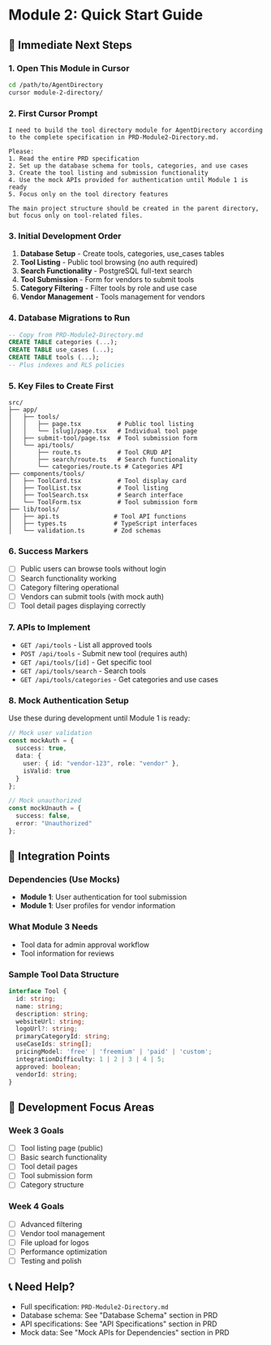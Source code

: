 # Module 2: Quick Start Guide

## 🚀 Immediate Next Steps

### 1. Open This Module in Cursor
```bash
cd /path/to/AgentDirectory
cursor module-2-directory/
```

### 2. First Cursor Prompt
```
I need to build the tool directory module for AgentDirectory according to the complete specification in PRD-Module2-Directory.md.

Please:
1. Read the entire PRD specification 
2. Set up the database schema for tools, categories, and use cases
3. Create the tool listing and submission functionality
4. Use the mock APIs provided for authentication until Module 1 is ready
5. Focus only on the tool directory features

The main project structure should be created in the parent directory, but focus only on tool-related files.
```

### 3. Initial Development Order
1. **Database Setup** - Create tools, categories, use_cases tables
2. **Tool Listing** - Public tool browsing (no auth required)
3. **Search Functionality** - PostgreSQL full-text search
4. **Tool Submission** - Form for vendors to submit tools
5. **Category Filtering** - Filter tools by role and use case
6. **Vendor Management** - Tools management for vendors

### 4. Database Migrations to Run
```sql
-- Copy from PRD-Module2-Directory.md
CREATE TABLE categories (...);
CREATE TABLE use_cases (...);
CREATE TABLE tools (...);
-- Plus indexes and RLS policies
```

### 5. Key Files to Create First
```
src/
├── app/
│   ├── tools/
│   │   ├── page.tsx          # Public tool listing
│   │   └── [slug]/page.tsx   # Individual tool page
│   ├── submit-tool/page.tsx  # Tool submission form
│   └── api/tools/
│       ├── route.ts          # Tool CRUD API
│       ├── search/route.ts   # Search functionality
│       └── categories/route.ts # Categories API
├── components/tools/
│   ├── ToolCard.tsx          # Tool display card
│   ├── ToolList.tsx          # Tool listing
│   ├── ToolSearch.tsx        # Search interface
│   └── ToolForm.tsx          # Tool submission form
├── lib/tools/
│   ├── api.ts               # Tool API functions
│   ├── types.ts             # TypeScript interfaces
│   └── validation.ts        # Zod schemas
```

### 6. Success Markers
- [ ] Public users can browse tools without login
- [ ] Search functionality working
- [ ] Category filtering operational
- [ ] Vendors can submit tools (with mock auth)
- [ ] Tool detail pages displaying correctly

### 7. APIs to Implement
- `GET /api/tools` - List all approved tools
- `POST /api/tools` - Submit new tool (requires auth)
- `GET /api/tools/[id]` - Get specific tool
- `GET /api/tools/search` - Search tools
- `GET /api/tools/categories` - Get categories and use cases

### 8. Mock Authentication Setup
Use these during development until Module 1 is ready:
```typescript
// Mock user validation
const mockAuth = {
  success: true,
  data: {
    user: { id: "vendor-123", role: "vendor" },
    isValid: true
  }
};

// Mock unauthorized
const mockUnauth = {
  success: false,
  error: "Unauthorized"
};
```

## 🔗 Integration Points

### Dependencies (Use Mocks)
- **Module 1**: User authentication for tool submission
- **Module 1**: User profiles for vendor information

### What Module 3 Needs
- Tool data for admin approval workflow
- Tool information for reviews

### Sample Tool Data Structure
```typescript
interface Tool {
  id: string;
  name: string;
  description: string;
  websiteUrl: string;
  logoUrl?: string;
  primaryCategoryId: string;
  useCaseIds: string[];
  pricingModel: 'free' | 'freemium' | 'paid' | 'custom';
  integrationDifficulty: 1 | 2 | 3 | 4 | 5;
  approved: boolean;
  vendorId: string;
}
```

## 🎯 Development Focus Areas

### Week 3 Goals
- [ ] Tool listing page (public)
- [ ] Basic search functionality
- [ ] Tool detail pages
- [ ] Tool submission form
- [ ] Category structure

### Week 4 Goals  
- [ ] Advanced filtering
- [ ] Vendor tool management
- [ ] File upload for logos
- [ ] Performance optimization
- [ ] Testing and polish

## 📞 Need Help?
- Full specification: `PRD-Module2-Directory.md`
- Database schema: See "Database Schema" section in PRD
- API specifications: See "API Specifications" section in PRD
- Mock data: See "Mock APIs for Dependencies" section in PRD 